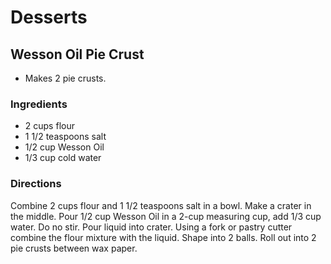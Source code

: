 # Desserts

## Wesson Oil Pie Crust

* Makes 2 pie crusts.

### Ingredients

* 2 cups flour
* 1 1/2 teaspoons salt
* 1/2 cup Wesson Oil
* 1/3 cup cold water

### Directions

Combine 2 cups flour and 1 1/2 teaspoons salt in a bowl. Make a crater in the middle.
Pour 1/2 cup Wesson Oil in a 2-cup measuring cup, add 1/3 cup water. Do no stir. Pour liquid into crater. Using a fork or pastry cutter combine the flour mixture with the liquid. Shape into 2 balls. Roll out into 2 pie crusts between wax paper.

